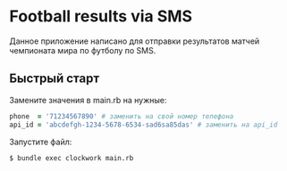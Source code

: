 Football results via SMS
===========================================

Данное приложение написано для отправки результатов матчей чемпионата мира по футболу по SMS.

Быстрый старт
----------
Замените значения в main.rb на нужные:

```ruby
phone  = '71234567890' # заменить на свой номер телефона
api_id = 'abcdefgh-1234-5678-6534-sad6sa85das' # заменить на api_id
```
Запустите файл:

```
$ bundle exec clockwork main.rb
```